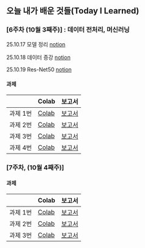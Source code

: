 ## 오늘 내가 배운 것들(Today I Learned)

### [6주차 (10월 3째주)] : 데이터 전처리, 머신러닝

25.10.17 모델 정리 [notion](https://www.notion.so/10-17-28fd87ccda0e80f2a28debb4a98f6dd4?source=copy_link)

25.10.18 데이터 증강 [notion](https://www.notion.so/10-18-290d87ccda0e802b81addb15baf2458a?source=copy_link)

25.10.19 Res-Net50 [notion](https://www.notion.so/10-19-291d87ccda0e8036a1b8cd2c05148627?source=copy_link)

#### 과제

| | Colab | 보고서 |
| --- | --- | --- |
|과제 1번 | [Colab](https://colab.research.google.com/drive/1f5CCn0FK_cbVcUF3E1KsggP8Lx4_gB4y?usp=sharing) | [보고서](https://docs.google.com/document/d/1PaXusdq9EIoBu3XMK1E5i-Fmr5OtVyn4Ns7-qeGwOUU/edit?usp=sharing) |
| 과제 2번 | [Colab](https://colab.research.google.com/drive/1qfVs0hU_4SQMkEJ18mMMGTwgxBpKNncP?usp=sharing) | [보고서](https://docs.google.com/document/d/1y2kxHLevlfUsNd9gA9KsyFy25Vg-g_qgnCvx2FfSwiE/edit?usp=sharing) |
| 과제 3번 | [Colab](https://colab.research.google.com/drive/1kgaNUpiixbFrX0ELjZKjxfmrmnYKl54_?usp=sharing) | [보고서](https://docs.google.com/document/d/1stsm2KLRrhaFdZm2sYT4-RCPdT4tMwY1q0Tdx51pMh0/edit?usp=sharing) |
| 과제 4번 | [Colab](https://colab.research.google.com/drive/1RVfH8PzN_uQmmzmGPxvB0Fcu837DeNA-?usp=sharing) | [보고서](https://docs.google.com/document/d/1B0tOO4f0N7_v09DlrTrXvDJ1fpufWMPsbp5oxK3KECc/edit?usp=sharing) |


### [7주차, (10월 4째주)]
#### 과제

| | Colab | 보고서 |
| --- | --- | --- |
|과제 1번 | [Colab](https://colab.research.google.com/drive/12j4O7OzbKoJ5NE6biLrdXvSUSgETIxYh?usp=sharing) | [보고서](https://docs.google.com/document/d/1wsCSMuFITPh8XLqIrcbLl1WnfuOQgCY4si7rz1WBIQY/edit?usp=sharing) |
| 과제 2번 | [Colab](https://colab.research.google.com/drive/1OqL_LH0PHuP2td7nbzuTTzwEC4_S_uhf?usp=sharing) | [보고서](https://docs.google.com/document/d/1-dfuZa1ShdFq4NEJbkVWFZHv3QgqIl_aPX5sRO9-tYE/edit?usp=sharing) |
| 과제 3번 | [Colab](https://colab.research.google.com/drive/1cTLmtL9u71lw0elJkPpZLxfynuk1JCxa?usp=sharing) | [보고서](https://docs.google.com/document/d/1djzKdUCukXONKmqfgtJ_T3Q-LvB28J3BZbXCWyxWCPo/edit?usp=sharing) |


